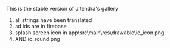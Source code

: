 This is the stable version of Jitendra's gallery

1. all strings have been translated
2. ad ids are in firebase
3. splash screen icon in app\src\main\res\drawable\ic_icon.png
4. AND ic_round.png